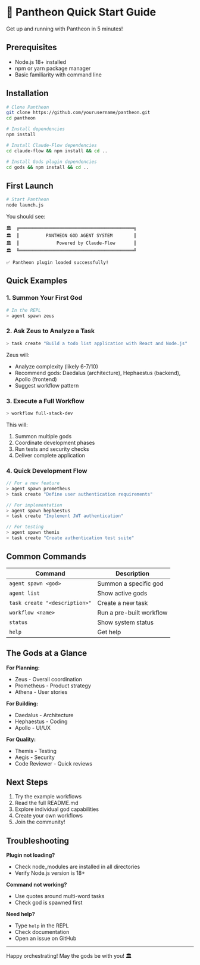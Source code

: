# 🚀 Pantheon Quick Start Guide

Get up and running with Pantheon in 5 minutes!

## Prerequisites

- Node.js 18+ installed
- npm or yarn package manager
- Basic familiarity with command line

## Installation

```bash
# Clone Pantheon
git clone https://github.com/yourusername/pantheon.git
cd pantheon

# Install dependencies
npm install

# Install Claude-Flow dependencies
cd claude-flow && npm install && cd ..

# Install Gods plugin dependencies
cd gods && npm install && cd ..
```

## First Launch

```bash
# Start Pantheon
node launch.js
```

You should see:
```
🏛️  ╔═══════════════════════════════════════════╗
🏛️  ║          PANTHEON GOD AGENT SYSTEM        ║
🏛️  ║              Powered by Claude-Flow       ║
🏛️  ╚═══════════════════════════════════════════╝

✅ Pantheon plugin loaded successfully!
```

## Quick Examples

### 1. Summon Your First God

```bash
# In the REPL
> agent spawn zeus
```

### 2. Ask Zeus to Analyze a Task

```bash
> task create "Build a todo list application with React and Node.js"
```

Zeus will:
- Analyze complexity (likely 6-7/10)
- Recommend gods: Daedalus (architecture), Hephaestus (backend), Apollo (frontend)
- Suggest workflow pattern

### 3. Execute a Full Workflow

```bash
> workflow full-stack-dev
```

This will:
1. Summon multiple gods
2. Coordinate development phases
3. Run tests and security checks
4. Deliver complete application

### 4. Quick Development Flow

```javascript
// For a new feature
> agent spawn prometheus
> task create "Define user authentication requirements"

// For implementation
> agent spawn hephaestus
> task create "Implement JWT authentication"

// For testing
> agent spawn themis
> task create "Create authentication test suite"
```

## Common Commands

| Command | Description |
|---------|-------------|
| `agent spawn <god>` | Summon a specific god |
| `agent list` | Show active gods |
| `task create "<description>"` | Create a new task |
| `workflow <name>` | Run a pre-built workflow |
| `status` | Show system status |
| `help` | Get help |

## The Gods at a Glance

**For Planning:**
- Zeus - Overall coordination
- Prometheus - Product strategy
- Athena - User stories

**For Building:**
- Daedalus - Architecture
- Hephaestus - Coding
- Apollo - UI/UX

**For Quality:**
- Themis - Testing
- Aegis - Security
- Code Reviewer - Quick reviews

## Next Steps

1. Try the example workflows
2. Read the full README.md
3. Explore individual god capabilities
4. Create your own workflows
5. Join the community!

## Troubleshooting

**Plugin not loading?**
- Check node_modules are installed in all directories
- Verify Node.js version is 18+

**Command not working?**
- Use quotes around multi-word tasks
- Check god is spawned first

**Need help?**
- Type `help` in the REPL
- Check documentation
- Open an issue on GitHub

---

Happy orchestrating! May the gods be with you! 🏛️